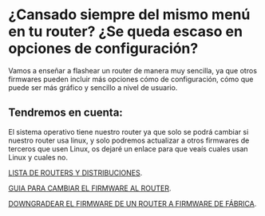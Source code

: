 # ¿Cansado siempre del mismo menú en tu router? ¿Se queda escaso en opciones de configuración?
Vamos a enseñar a flashear un router  de manera muy sencilla, ya que otros firmwares pueden incluir más opciones cómo de configuración, cómo que puede ser más gráfico y sencillo a nivel de usuario.
## Tendremos en cuenta:
El sistema operativo tiene nuestro router ya que solo se podrá cambiar si nuestro router usa linux, y solo podremos actualizar a otros firmwares de terceros que usen Linux, os dejaré un enlace para que veaís cuales usan Linux y cuales no.

[LISTA DE ROUTERS Y DISTRIBUCIONES](https://en.wikipedia.org/wiki/List_of_router_and_firewall_distributions).

[GUIA PARA CAMBIAR EL FIRMWARE AL ROUTER](https://serrogard.github.io/Firmware/Guia%20Firmware).

[DOWNGRADEAR EL FIRMWARE DE UN ROUTER A FIRMWARE DE FÁBRICA](https://serrogard.github.io/Firmware/Downgradear%20Firmware).
